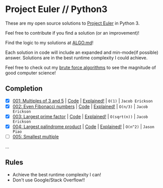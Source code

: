 # Project Euler // Python3
These are my open source solutions to [Project Euler](https://projecteuler.net) in Python 3.

Feel free to contribute if you find a solution (or an improvement)!

Find the logic to my solutions at [ALGO.md](https://github.com/jaruserickson/project-euler-solutions/blob/master/ALGO.md)!

Each solution in code will include an expanded and min-mode(if possible) answer. Solutions are in the best runtime complexity I could achieve.

Feel free to check out my [brute force algorithms](https://github.com/jaruserickson/project-euler-solutions/blob/master/python/zbrute.py) to see the magnitude of good computer science!

## Completion
- [x] [001: Multiples of 3 and 5](https://projecteuler.net/problem=1) | [Code](https://github.com/jaruserickson/project-euler-solutions/blob/master/python/001.py) | [Explained!](https://github.com/jaruserickson/project-euler-solutions/blob/master/ALGO.md#001) | `O(1)` | `Jacob Erickson` 
- [x] [002: Even Fibonacci numbers](https://projecteuler.net/problem=2) | [Code](https://github.com/jaruserickson/project-euler-solutions/blob/master/python/002.py) | [Explained!](https://github.com/jaruserickson/project-euler-solutions/blob/master/ALGO.md#002) | `O(n/3)` | `Jacob Erickson`
- [x] [003: Largest prime factor](https://projecteuler.net/problem=3) | [Code](https://github.com/jaruserickson/project-euler-solutions/blob/master/python/003.py) | [Explained!](https://github.com/jaruserickson/project-euler-solutions/blob/master/ALGO.md#003) | `O(sqrt(n))` | `Jacob Erickson`
- [x] [004: Largest palindrome product](https://projecteuler.net/problem=4) | [Code](https://github.com/jaruserickson/project-euler-solutions/blob/master/python/004.py) | [Explained!](https://github.com/jaruserickson/project-euler-solutions/blob/master/ALGO.md#004) | `O(n^2)` | `Jason Piao`
- [ ] [005: Smallest multiple](https://projecteuler.net/problem=5)

...

## Rules
- Achieve the best runtime complexity I can!
- Don't use Google/Stack Overflow!!